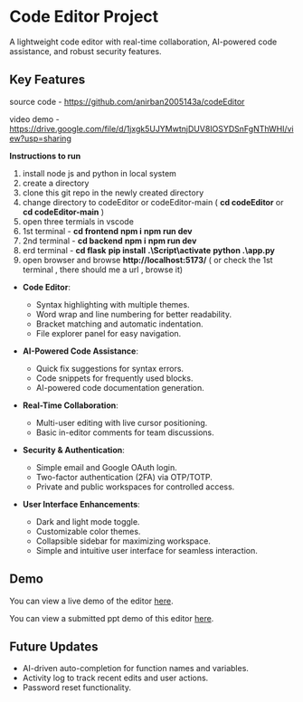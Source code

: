 # Code Editor Project

A lightweight code editor with real-time collaboration, AI-powered code assistance, and robust security features.

## Key Features

source code - https://github.com/anirban2005143a/codeEditor

video demo - https://drive.google.com/file/d/1jxgk5UJYMwtnjDUV8IOSYDSnFgNThWHl/view?usp=sharing


**Instructions to run**
  1. install node js and python in local system
  2. create a directory
  3. clone this git repo in the newly created directory
  4. change directory to codeEditor or codeEditor-main ( **cd codeEditor** or **cd codeEditor-main** )
  5. open three termials in vscode
  6. 1st terminal -  **cd frontend**
                     **npm i**
                     **npm run dev**
  7. 2nd terminal -  **cd backend**
                     **npm i**
                     **npm run dev**
  8. erd terminal - **cd flask**
                     **pip install**
                     **.\Script\activate**
                     **python .\app.py**
  9. open browser and browse **http://localhost:5173/** ( or check the 1st terminal , there should me a url , browse it)
  
- **Code Editor**:
  - Syntax highlighting with multiple themes.
  - Word wrap and line numbering for better readability.
  - Bracket matching and automatic indentation.
  - File explorer panel for easy navigation.

- **AI-Powered Code Assistance**:
  - Quick fix suggestions for syntax errors.
  - Code snippets for frequently used blocks.
  - AI-powered code documentation generation.

- **Real-Time Collaboration**:
  - Multi-user editing with live cursor positioning.
  - Basic in-editor comments for team discussions.

- **Security & Authentication**:
  - Simple email and Google OAuth login.
  - Two-factor authentication (2FA) via OTP/TOTP.
  - Private and public workspaces for controlled access.

- **User Interface Enhancements**:
  - Dark and light mode toggle.
  - Customizable color themes.
  - Collapsible sidebar for maximizing workspace.
  - Simple and intuitive user interface for seamless interaction.

## Demo

You can view a live demo of the editor [here](https://code-editor-three-hazel.vercel.app/).

You can view a submitted ppt demo of this editor [here](https://drive.google.com/file/d/1OVoISA3KfN6zXuWlEPTC9jhLzzJ79dnu/view?usp=drive_link).

## Future Updates

- AI-driven auto-completion for function names and variables.
- Activity log to track recent edits and user actions.
- Password reset functionality.
